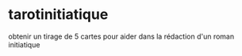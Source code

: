 # tarotinitiatique
obtenir un tirage de 5 cartes pour aider dans la rédaction d'un roman initiatique
